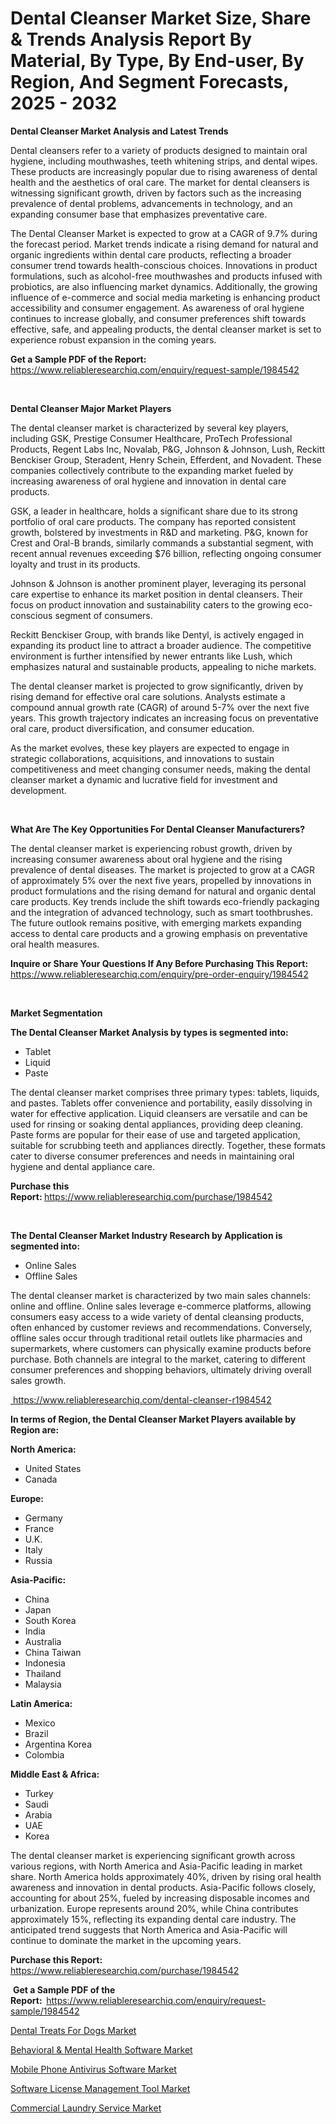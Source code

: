 <p><h1>Dental Cleanser Market Size, Share & Trends Analysis Report By Material, By Type, By End-user, By Region, And Segment Forecasts, 2025 - 2032</h1></p><p><strong>Dental Cleanser Market Analysis and Latest Trends</strong></p>
<p><p>Dental cleansers refer to a variety of products designed to maintain oral hygiene, including mouthwashes, teeth whitening strips, and dental wipes. These products are increasingly popular due to rising awareness of dental health and the aesthetics of oral care. The market for dental cleansers is witnessing significant growth, driven by factors such as the increasing prevalence of dental problems, advancements in technology, and an expanding consumer base that emphasizes preventative care.</p><p>The Dental Cleanser Market is expected to grow at a CAGR of 9.7% during the forecast period. Market trends indicate a rising demand for natural and organic ingredients within dental care products, reflecting a broader consumer trend towards health-conscious choices. Innovations in product formulations, such as alcohol-free mouthwashes and products infused with probiotics, are also influencing market dynamics. Additionally, the growing influence of e-commerce and social media marketing is enhancing product accessibility and consumer engagement. As awareness of oral hygiene continues to increase globally, and consumer preferences shift towards effective, safe, and appealing products, the dental cleanser market is set to experience robust expansion in the coming years.</p></p>
<p><strong>Get a Sample PDF of the Report:&nbsp;</strong> <a href="https://www.reliableresearchiq.com/enquiry/request-sample/1984542?utm_campaign=1082&utm_medium=2&utm_source=Github&utm_content=ia&utm_term=10032025&utm_id=dental-cleanser">https://www.reliableresearchiq.com/enquiry/request-sample/1984542</a></p>
<p>&nbsp;</p>
<p><strong>Dental Cleanser Major Market Players</strong></p>
<p><p>The dental cleanser market is characterized by several key players, including GSK, Prestige Consumer Healthcare, ProTech Professional Products, Regent Labs Inc, Novalab, P&G, Johnson & Johnson, Lush, Reckitt Benckiser Group, Steradent, Henry Schein, Efferdent, and Novadent. These companies collectively contribute to the expanding market fueled by increasing awareness of oral hygiene and innovation in dental care products.</p><p>GSK, a leader in healthcare, holds a significant share due to its strong portfolio of oral care products. The company has reported consistent growth, bolstered by investments in R&D and marketing. P&G, known for Crest and Oral-B brands, similarly commands a substantial segment, with recent annual revenues exceeding $76 billion, reflecting ongoing consumer loyalty and trust in its products.</p><p>Johnson & Johnson is another prominent player, leveraging its personal care expertise to enhance its market position in dental cleansers. Their focus on product innovation and sustainability caters to the growing eco-conscious segment of consumers.</p><p>Reckitt Benckiser Group, with brands like Dentyl, is actively engaged in expanding its product line to attract a broader audience. The competitive environment is further intensified by newer entrants like Lush, which emphasizes natural and sustainable products, appealing to niche markets.</p><p>The dental cleanser market is projected to grow significantly, driven by rising demand for effective oral care solutions. Analysts estimate a compound annual growth rate (CAGR) of around 5-7% over the next five years. This growth trajectory indicates an increasing focus on preventative oral care, product diversification, and consumer education.</p><p>As the market evolves, these key players are expected to engage in strategic collaborations, acquisitions, and innovations to sustain competitiveness and meet changing consumer needs, making the dental cleanser market a dynamic and lucrative field for investment and development.</p></p>
<p>&nbsp;</p>
<p><strong>What Are The Key Opportunities For Dental Cleanser Manufacturers?</strong></p>
<p><p>The dental cleanser market is experiencing robust growth, driven by increasing consumer awareness about oral hygiene and the rising prevalence of dental diseases. The market is projected to grow at a CAGR of approximately 5% over the next five years, propelled by innovations in product formulations and the rising demand for natural and organic dental care products. Key trends include the shift towards eco-friendly packaging and the integration of advanced technology, such as smart toothbrushes. The future outlook remains positive, with emerging markets expanding access to dental care products and a growing emphasis on preventative oral health measures.</p></p>
<p><strong>Inquire or Share Your Questions If Any Before Purchasing This Report:</strong> <a href="https://www.reliableresearchiq.com/enquiry/pre-order-enquiry/1984542?utm_campaign=1082&utm_medium=2&utm_source=Github&utm_content=ia&utm_term=10032025&utm_id=dental-cleanser">https://www.reliableresearchiq.com/enquiry/pre-order-enquiry/1984542</a></p>
<p>&nbsp;</p>
<p><strong>Market Segmentation</strong></p>
<p><strong>The Dental Cleanser Market Analysis by types is segmented into:</strong></p>
<p><ul><li>Tablet</li><li>Liquid</li><li>Paste</li></ul></p>
<p><p>The dental cleanser market comprises three primary types: tablets, liquids, and pastes. Tablets offer convenience and portability, easily dissolving in water for effective application. Liquid cleansers are versatile and can be used for rinsing or soaking dental appliances, providing deep cleaning. Paste forms are popular for their ease of use and targeted application, suitable for scrubbing teeth and appliances directly. Together, these formats cater to diverse consumer preferences and needs in maintaining oral hygiene and dental appliance care.</p></p>
<p><strong>Purchase this Report:&nbsp;</strong><a href="https://www.reliableresearchiq.com/purchase/1984542?utm_campaign=1082&utm_medium=2&utm_source=Github&utm_content=ia&utm_term=10032025&utm_id=dental-cleanser">https://www.reliableresearchiq.com/purchase/1984542</a></p>
<p>&nbsp;</p>
<p><strong>The Dental Cleanser Market Industry Research by Application is segmented into:</strong></p>
<p><ul><li>Online Sales</li><li>Offline Sales</li></ul></p>
<p><p>The dental cleanser market is characterized by two main sales channels: online and offline. Online sales leverage e-commerce platforms, allowing consumers easy access to a wide variety of dental cleansing products, often enhanced by customer reviews and recommendations. Conversely, offline sales occur through traditional retail outlets like pharmacies and supermarkets, where customers can physically examine products before purchase. Both channels are integral to the market, catering to different consumer preferences and shopping behaviors, ultimately driving overall sales growth.</p></p>
<p><a href="https://www.reliableresearchiq.com/dental-cleanser-r1984542?utm_campaign=1082&utm_medium=2&utm_source=Github&utm_content=ia&utm_term=10032025&utm_id=dental-cleanser">&nbsp;https://www.reliableresearchiq.com/dental-cleanser-r1984542</a></p>
<p><strong>In terms of Region, the Dental Cleanser Market Players available by Region are:</strong></p>
<p>
    <p> <strong> North America: </strong>
        <ul>
            <li>United States</li>
            <li>Canada</li>
        </ul>
        </p> 
    <p> <strong> Europe: </strong>
        <ul>
            <li>Germany</li>
            <li>France</li>
            <li>U.K.</li>
            <li>Italy</li>
            <li>Russia</li>
        </ul>
        </p> 
    <p> <strong> Asia-Pacific: </strong>
        <ul>
            <li>China</li>
            <li>Japan</li>
            <li>South Korea</li>
            <li>India</li>
            <li>Australia</li>
            <li>China Taiwan</li>
            <li>Indonesia</li>
            <li>Thailand</li>
            <li>Malaysia</li>
        </ul>
        </p> 
    <p> <strong> Latin America: </strong>
        <ul>
            <li>Mexico</li>
            <li>Brazil</li>
            <li>Argentina Korea</li>
            <li>Colombia</li>
        </ul>
        </p> 
    <p> <strong> Middle East & Africa: </strong>
        <ul>
            <li>Turkey</li>
            <li>Saudi</li>
            <li>Arabia</li>
            <li>UAE</li>
            <li>Korea</li>
        </ul>
    </p>
    </p>
<p><p>The dental cleanser market is experiencing significant growth across various regions, with North America and Asia-Pacific leading in market share. North America holds approximately 40%, driven by rising oral health awareness and innovation in dental products. Asia-Pacific follows closely, accounting for about 25%, fueled by increasing disposable incomes and urbanization. Europe represents around 20%, while China contributes approximately 15%, reflecting its expanding dental care industry. The anticipated trend suggests that North America and Asia-Pacific will continue to dominate the market in the upcoming years.</p></p>
<p><strong>Purchase this Report: </strong><a href="https://www.reliableresearchiq.com/purchase/1984542?utm_campaign=1082&utm_medium=2&utm_source=Github&utm_content=ia&utm_term=10032025&utm_id=dental-cleanser">https://www.reliableresearchiq.com/purchase/1984542</a></p>
<p>&nbsp;<strong>Get a Sample PDF of the Report:&nbsp;&nbsp;</strong><a href="https://www.reliableresearchiq.com/enquiry/request-sample/1984542?utm_campaign=1082&utm_medium=2&utm_source=Github&utm_content=ia&utm_term=10032025&utm_id=dental-cleanser">https://www.reliableresearchiq.com/enquiry/request-sample/1984542</a></p>
<p><strong></strong></p>
<p><p><a href="https://github.com/skoppmerlib9/Market-Research-Report-List-1/blob/main/dental-treats-for-dogs-market.md?utm_campaign=1082&utm_medium=2&utm_source=Github&utm_content=ia&utm_term=10032025&utm_id=dental-cleanser">Dental Treats For Dogs Market</a></p><p><a href="https://github.com/saimntamiki/Market-Research-Report-List-1/blob/main/behavioral-mental-health-software-market.md?utm_campaign=1082&utm_medium=2&utm_source=Github&utm_content=ia&utm_term=10032025&utm_id=dental-cleanser">Behavioral & Mental Health Software Market</a></p><p><a href="https://github.com/bocksovers0r/Market-Research-Report-List-1/blob/main/mobile-phone-antivirus-software-market.md?utm_campaign=1082&utm_medium=2&utm_source=Github&utm_content=ia&utm_term=10032025&utm_id=dental-cleanser">Mobile Phone Antivirus Software Market</a></p><p><a href="https://github.com/aijazdeitzbq/Market-Research-Report-List-1/blob/main/software-license-management-tool-market.md?utm_campaign=1082&utm_medium=2&utm_source=Github&utm_content=ia&utm_term=10032025&utm_id=dental-cleanser">Software License Management Tool Market</a></p><p><a href="https://github.com/gambokaiohjr/Market-Research-Report-List-1/blob/main/commercial-laundry-service-market.md?utm_campaign=1082&utm_medium=2&utm_source=Github&utm_content=ia&utm_term=10032025&utm_id=dental-cleanser">Commercial Laundry Service Market</a></p></p>